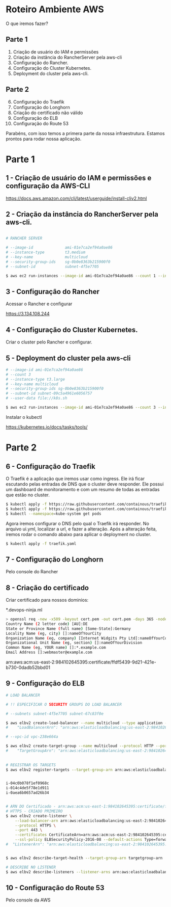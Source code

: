 # Roteiro Ambiente AWS

O que iremos fazer?

## Parte 1
1. Criação de usuário do IAM e permissões
2. Criação da instância do RancherServer pela aws-cli
3. Configuração do Rancher.
4. Configuração do Cluster Kubernetes.
5. Deployment do cluster pela aws-cli.



## Parte 2
6. Configuração do Traefik
7. Configuração do Longhorn
8. Criação do certificado não válido
9. Configuração do ELB
10. Configuração do Route 53


Parabéns, com isso temos a primera parte da nossa infraestrutura. 
Estamos prontos para rodar nossa aplicação.


# Parte 1

## 1 - Criação de usuário do IAM e permissões e configuração da AWS-CLI

https://docs.aws.amazon.com/cli/latest/userguide/install-cliv2.html


## 2 - Criação da instância do RancherServer pela aws-cli.

```sh 

# RANCHER SERVER

# --image-id              ami-01e7ca2ef94a0ae86
# --instance-type         t3.medium 
# --key-name              multicloud 
# --security-group-ids    sg-0b0e8363b215900f0 
# --subnet-id             subnet-4f5e7705

$ aws ec2 run-instances --image-id ami-01e7ca2ef94a0ae86 --count 1 --instance-type t3.medium --key-name multicloud --security-group-ids sg-0b0e8363b215900f0 --subnet-id subnet-67c83f0e --user-data file://rancher.sh --tag-specifications 'ResourceType=instance,Tags=[{Key=Name,Value=rancherserver}]' 'ResourceType=volume,Tags=[{Key=Name,Value=rancherserver}]' 

```


## 3 - Configuração do Rancher
Acessar o Rancher e configurar

https://3.134.108.244

## 4 - Configuração do Cluster Kubernetes.
Criar o cluster pelo Rancher e configurar.



## 5 - Deployment do cluster pela aws-cli

```sh
# --image-id ami-01e7ca2ef94a0ae86
# --count 3 
# --instance-type t3.large 
# --key-name multicloud 
# --security-group-ids sg-0b0e8363b215900f0 
# --subnet-id subnet-09c5a4961e6056757 
# --user-data file://k8s.sh

$ aws ec2 run-instances --image-id ami-01e7ca2ef94a0ae86 --count 3 --instance-type t3.large --key-name multicloud --security-group-ids sg-0b0e8363b215900f0 --subnet-id subnet-67c83f0e --user-data file://k8s.sh   --block-device-mapping "[ { \"DeviceName\": \"/dev/sda1\", \"Ebs\": { \"VolumeSize\": 70 } } ]" --tag-specifications 'ResourceType=instance,Tags=[{Key=Name,Value=k8s}]' 'ResourceType=volume,Tags=[{Key=Name,Value=k8s}]'     
```

Instalar o kubectl 

https://kubernetes.io/docs/tasks/tools/


# Parte 2

## 6 - Configuração do Traefik

O Traefik é a aplicação que iremos usar como ingress. Ele irá ficar escutando pelas entradas de DNS que o cluster deve responder. Ele possui um dashboard de  monitoramento e com um resumo de todas as entradas que estão no cluster.
```sh
$ kubectl apply -f https://raw.githubusercontent.com/containous/traefik/v1.7/examples/k8s/traefik-rbac.yaml
$ kubectl apply -f https://raw.githubusercontent.com/containous/traefik/v1.7/examples/k8s/traefik-ds.yaml
$ kubectl --namespace=kube-system get pods
```
Agora iremos configurar o DNS pelo qual o Traefik irá responder. No arquivo ui.yml, localizar a url, e fazer a alteração. Após a alteração feita, iremos rodar o comando abaixo para aplicar o deployment no cluster.
```sh
$ kubectl apply -f traefik.yaml
```


## 7 - Configuração do Longhorn
Pelo console do Rancher


## 8 - Criação do certificado
Criar certificado para nossos dominios:

 *.devops-ninja.ml


```sh
> openssl req -new -x509 -keyout cert.pem -out cert.pem -days 365 -nodes
Country Name (2 letter code) [AU]:DE
State or Province Name (full name) [Some-State]:Germany
Locality Name (eg, city) []:nameOfYourCity
Organization Name (eg, company) [Internet Widgits Pty Ltd]:nameOfYourCompany
Organizational Unit Name (eg, section) []:nameOfYourDivision
Common Name (eg, YOUR name) []:*.example.com
Email Address []:webmaster@example.com
```

arn:aws:acm:us-east-2:984102645395:certificate/ffdf5439-9d21-421e-b730-0dadb52bbd01


## 9 - Configuração do ELB


```sh
# LOAD BALANCER

# !! ESPECIFICAR O SECURITY GROUPS DO LOAD BALANCER

# --subnets subnet-4f5e7705 subnet-67c83f0e

$ aws elbv2 create-load-balancer --name multicloud --type application --subnets subnet-4f5e7705 subnet-67c83f0e
#	 "LoadBalancerArn": "arn:aws:elasticloadbalancing:us-east-2:984102645395:loadbalancer/app/multicloud/1a4af5c3698503fb"

# --vpc-id vpc-238e664a

$ aws elbv2 create-target-group --name multicloud --protocol HTTP --port 80 --vpc-id vpc-238e664a --health-check-port 8080 --health-check-path /api/providers
#	 "TargetGroupArn": "arn:aws:elasticloadbalancing:us-east-2:984102645395:targetgroup/multicloud/0e70910ded08498f"
	
	
# REGISTRAR OS TARGETS  
$ aws elbv2 register-targets --target-group-arn arn:aws:elasticloadbalancing:us-east-2:984102645395:targetgroup/multicloud/0e70910ded08498f --targets Id=i-04c0b078f1ef0968c Id=i-014c4de5f78e1d911 Id=i-0aea6b0657ad26b34


i-04c0b078f1ef0968c
i-014c4de5f78e1d911
i-0aea6b0657ad26b34


# ARN DO Certificado - arn:aws:acm:us-east-1:984102645395:certificate/fa016001-254f-4127-b51a-61588b15c555
# HTTPS - CRIADO PRIMEIRO
$ aws elbv2 create-listener \
    --load-balancer-arn arn:aws:elasticloadbalancing:us-east-2:984102645395:loadbalancer/app/multicloud/1a4af5c3698503fb \
    --protocol HTTPS \
    --port 443 \
    --certificates CertificateArn=arn:aws:acm:us-east-2:984102645395:certificate/ffdf5439-9d21-421e-b730-0dadb52bbd01   \
    --ssl-policy ELBSecurityPolicy-2016-08 --default-actions Type=forward,TargetGroupArn=arn:aws:elasticloadbalancing:us-east-2:984102645395:targetgroup/multicloud/0e70910ded08498f
#  "ListenerArn": "arn:aws:elasticloadbalancing:us-east-2:984102645395:listener/app/multicloud/1a4af5c3698503fb/0ba2e3ab81d739b7"


$ aws elbv2 describe-target-health --target-group-arn targetgroup-arn

# DESCRIBE NO LISTENER
$ aws elbv2 describe-listeners --listener-arns arn:aws:elasticloadbalancing:us-east-1:984102645395:listener/app/multicloud/0c7e036793bff35e/a7386cf3e0dc3c0e


```


## 10 - Configuração do Route 53
Pelo console da AWS
